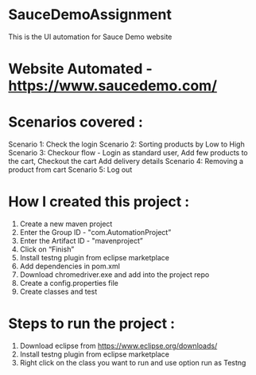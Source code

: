# SauceDemoAssignment
This is the UI automation for Sauce Demo website

# Website Automated - https://www.saucedemo.com/
# Scenarios covered : 
Scenario 1: Check the login
Scenario 2: Sorting products by Low to High
Scenario 3: Checkour flow -  Login as standard user,
                             Add few products to the cart, 
                             Checkout the cart
                             Add delivery details
Scenario 4: Removing a product from cart
Scenario 5: Log out 

# How I created this project :
1. Create a new maven project 
2. Enter the Group ID - "com.AutomationProject”
3. Enter the Artifact ID - "mavenproject”
4. Click on “Finish”
5. Install testng plugin from eclipse marketplace 
6. Add dependencies in pom.xml
7. Download chromedriver.exe and add into the project repo
8. Create a config.properties file
9. Create classes and test

# Steps to run the project : 
1. Download eclipse from https://www.eclipse.org/downloads/
2. Install testng plugin from eclipse marketplace
3. Right click on the class you want to run and use option run as Testng 



